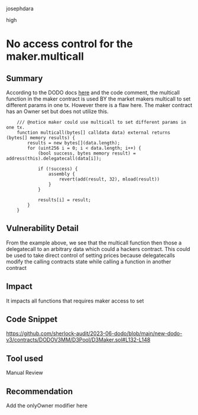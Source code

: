 josephdara

high

# No access control for the maker.multicall

## Summary
According to the DODO docs [here](https://docs.dodoex.io/english/contracts/dodo-v3/core/d3maker#multicall) and the code comment, the multicall function in the maker contract is used BY the market makers multicall to set different params in one tx.
However there is a flaw here. The maker contract has an Owner set but does not utilize this. 

```solidity
    /// @notice maker could use multicall to set different params in one tx.
    function multicall(bytes[] calldata data) external returns (bytes[] memory results) {
        results = new bytes[](data.length);
        for (uint256 i = 0; i < data.length; i++) {
            (bool success, bytes memory result) = address(this).delegatecall(data[i]);

            if (!success) {
                assembly {
                    revert(add(result, 32), mload(result))
                }
            }

            results[i] = result;
        }
    }
```
## Vulnerability Detail
From the example above, we see that the multicall function then those a delegatecall to an arbitrary data which could a hackers contract. This could be used to take direct control of setting prices because delegatecalls modify the calling contracts state while calling a function in another contract 
## Impact
It impacts all functions that requires maker access to set 
## Code Snippet
https://github.com/sherlock-audit/2023-06-dodo/blob/main/new-dodo-v3/contracts/DODOV3MM/D3Pool/D3Maker.sol#L132-L148
## Tool used

Manual Review

## Recommendation
Add the onlyOwner modifier here